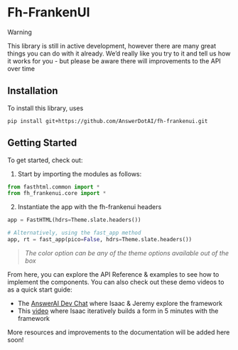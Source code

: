 # Fh-FrankenUI


<!-- WARNING: THIS FILE WAS AUTOGENERATED! DO NOT EDIT! -->

> [!WARNING]
>
> This library is still in active development, however there are many
> great things you can do with it already. We’d really like you try to
> it and tell us how it works for you - but please be aware there will
> improvements to the API over time

## Installation

To install this library, uses

`pip install git+https://github.com/AnswerDotAI/fh-frankenui.git`

## Getting Started

To get started, check out:

1.  Start by importing the modules as follows:

``` python
from fasthtml.common import *
from fh_frankenui.core import *
```

2.  Instantiate the app with the fh-frankenui headers

``` python
app = FastHTML(hdrs=Theme.slate.headers())

# Alternatively, using the fast_app method
app, rt = fast_app(pico=False, hdrs=Theme.slate.headers())
```

> *The color option can be any of the theme options available out of the
> box*

From here, you can explore the API Reference & examples to see how to
implement the components. You can also check out these demo videos to as
a quick start guide:

- The [AnswerAI Dev Chat](https://www.youtube.com/watch?v=K5FFPHlWMiY)
  where Isaac & Jeremy explore the framework
- This
  [video](https://www.loom.com/share/0916e8a95d524c43a4d100ee85157624?sid=9be07e55-c962-4dbd-978c-aa6a0bcee7b3)
  where Isaac iteratively builds a form in 5 minutes with the framework

More resources and improvements to the documentation will be added here
soon!
